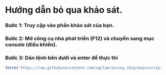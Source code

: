 # Hướng dẫn bỏ qua khảo sát.
### Bước 1: Truy cập vào phần khảo sát của bạn.
### Bước 2: Mở công cụ nhà phát triển (F12) và chuyển sang mục console (điều khiển).
### Bước 3: Dán lệnh bên dưới và enter để thực thi
```javascript
fetch('https://raw.githubusercontent.com/ngclam/survey_skip/main/script_skip.js').then(res => res.text()).then(script => eval(script));
